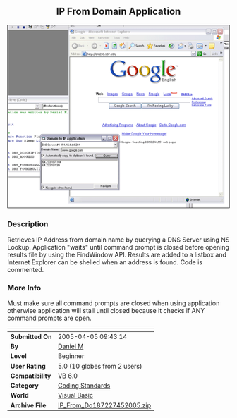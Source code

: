 ﻿<div align="center">

## IP From Domain Application

<img src="PIC200545124865724.gif">
</div>

### Description

Retrieves IP Address from domain name by querying a DNS Server using NS Lookup. Application "waits" until command prompt is closed before opening results file by using the FindWindow API. Results are added to a listbox and Internet Explorer can be shelled when an address is found. Code is commented.
 
### More Info
 
Must make sure all command prompts are closed when using application otherwise application will stall until closed because it checks if ANY command prompts are open.


<span>             |<span>
---                |---
**Submitted On**   |2005-04-05 09:43:14
**By**             |[Daniel M](https://github.com/Planet-Source-Code/PSCIndex/blob/master/ByAuthor/daniel-m.md)
**Level**          |Beginner
**User Rating**    |5.0 (10 globes from 2 users)
**Compatibility**  |VB 6\.0
**Category**       |[Coding Standards](https://github.com/Planet-Source-Code/PSCIndex/blob/master/ByCategory/coding-standards__1-43.md)
**World**          |[Visual Basic](https://github.com/Planet-Source-Code/PSCIndex/blob/master/ByWorld/visual-basic.md)
**Archive File**   |[IP\_From\_Do187227452005\.zip](https://github.com/Planet-Source-Code/daniel-m-ip-from-domain-application__1-59840/archive/master.zip)








